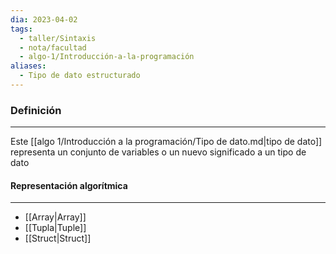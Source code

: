 ```yaml
---
dia: 2023-04-02
tags:
  - taller/Sintaxis
  - nota/facultad
  - algo-1/Introducción-a-la-programación
aliases:
  - Tipo de dato estructurado
---
```

### Definición
---
Este [[algo 1/Introducción a la programación/Tipo de dato.md|tipo de dato]] representa un conjunto de variables o un nuevo significado a un tipo de dato

#### Representación algorítmica
---
* [[Array|Array]]
* [[Tupla|Tuple]]
* [[Struct|Struct]]
